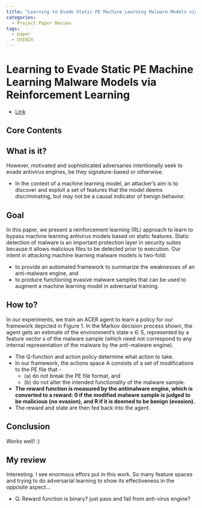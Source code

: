 ```yaml
---
title: "Learning to Evade Static PE Machine Learning Malware Models via Reinforcement Learning"
categories:
  - Project Paper Review
tags:
  - paper
  - USENIX
---
```


# **Learning to Evade Static PE Machine Learning Malware Models via Reinforcement Learning**
- [Link](https://arxiv.org/pdf/1801.08917.pdf)

## Core Contents

## What is it?
However, motivated and sophisticated adversaries intentionally seek to evade antivirus engines, be they signature-based or otherwise. 
* In the context of a machine learning model, an attacker’s aim is to discover and exploit a set of features that the model deems discriminating, but may not be a causal indicator of benign behavior.

## Goal
In this paper, we present a reinforcement learning (RL) approach to learn to bypass machine learning antivirus models based on static features. 
Static detection of malware is an important protection layer in security suites because it allows malicious files to be detected prior to execution. 
Our intent in attacking machine learning malware models is two-fold: 
* to provide an automated framework to summarize the weaknesses of an anti-malware engine, and 
* to produce functioning evasive malware samples that can be used to augment a machine learning model in adversarial training.

## How to?
In our experiments, we train an ACER agent to learn a policy for our framework depicted in Figure 1. In the Markov decision process shown, the agent gets an estimate of the environment’s state s ∈ S, represented by a feature vector s of the malware sample (which need not correspond to any internal representation of the malware by the anti-malware engine). 
* The Q-function and action policy determine what action to take. 
* In our framework, the actions space A consists of a set of modifications to the PE file that - 
  * (a) do not break the PE file format, and 
  * (b) do not alter the intended functionality of the malware sample. 
* **The reward function is measured by the antimalware engine, which is converted to a reward: 0 if the modified malware sample is judged to be malicious (no evasion), and R if it is deemed to be benign (evasion).**
* The reward and state are then fed back into the agent.

## Conclusion
Works well! :)

## My review
Interesting.
I see enormous effors put in this work.
So many feature spaces and trying to do adversarial learning to show its effectiveness in the opposite aspect...
- Q. Reward function is binary? just pass and fail from anti-virus engine?